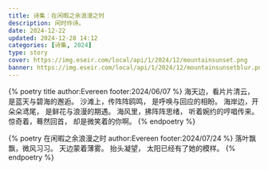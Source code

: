 ```yaml
---
title: 诗集：在闲暇之余浪漫之时
description: 闲时作诗。
date: 2024-12-22
updated: 2024-12-28 14:12
categories: [诗集, 2024]
type: story
cover: https://img.eseir.com/local/api/1/2024/12/mountainsunset.png
banner: https://img.eseir.com/local/api/1/2024/12/mountainsunsetblur.png
---
```




{% poetry title author:Evereen footer:2024/06/07 %}
海天边，看片片清云，
是蓝天与碧海的邂逅。
沙滩上，传阵阵鸥鸣，
是呼唤与回应的相盼。
海岸边，开朵朵鸢尾，
是鲜花与浪漫的期遇。
海风里，拂阵阵思绪，
听着婉约的哼唱传来。
惊奇着，蓦然回首，
却是微笑着的你啊。
{% endpoetry %}

{% poetry 在闲暇之余浪漫之时 author:Evereen footer:2024/07/24 %}
落叶飘飘，微风习习。
天边蒙着薄雾。
抬头凝望，
太阳已经有了她的模样。
{% endpoetry %}